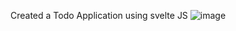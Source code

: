 Created a Todo Application using svelte JS
![image](https://user-images.githubusercontent.com/109871120/235172732-7908013d-3f67-432b-98ee-0d72e3b8583e.png)
